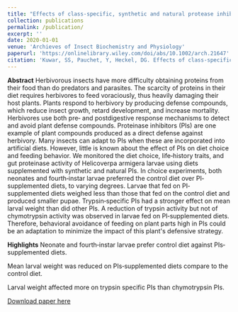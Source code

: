 ```yaml
---
title: "Effects of class-specific, synthetic and natural protease inhibitors on life history traits of Helicoverpa armigera."
collection: publications
permalink: /publication/
excerpt: ''
date: 2020-01-01
venue: 'Archieves of Insect Biochemistry and Physiology'
paperurl: 'https://onlinelibrary.wiley.com/doi/abs/10.1002/arch.21647'
citation: 'Kuwar, SS, Pauchet, Y, Heckel, DG. Effects of class‐specific, synthetic, and natural proteinase inhibitors on life‐history traits of the cotton bollworm <i> Helicoverpa armigera.  Arch. Insect Biochem. Physiol.<i> ' 
---
```

**Abstract**
Herbivorous insects have more difficulty obtaining proteins from their food than do predators and parasites. The scarcity of proteins in their diet requires herbivores to feed voraciously, thus heavily damaging their host plants. Plants respond to herbivory by producing defense compounds, which reduce insect growth, retard development, and increase mortality. Herbivores use both pre‐ and postdigestive response mechanisms to detect and avoid plant defense compounds. Proteinase inhibitors (PIs) are one example of plant compounds produced as a direct defense against herbivory. Many insects can adapt to PIs when these are incorporated into artificial diets. However, little is known about the effect of PIs on diet choice and feeding behavior. We monitored the diet choice, life‐history traits, and gut proteinase activity of Helicoverpa armigera larvae using diets supplemented with synthetic and natural PIs. In choice experiments, both neonates and fourth‐instar larvae preferred the control diet over PI‐supplemented diets, to varying degrees. Larvae that fed on PI‐supplemented diets weighed less than those that fed on the control diet and produced smaller pupae. Trypsin‐specific PIs had a stronger effect on mean larval weight than did other PIs. A reduction of trypsin activity but not of chymotrypsin activity was observed in larvae fed on PI‐supplemented diets. Therefore, behavioral avoidance of feeding on plant parts high in PIs could be an adaptation to minimize the impact of this plant's defensive strategy.

**Highlights**
Neonate and fourth‐instar larvae prefer control diet against PIs‐supplemented diets.

Mean larval weight was reduced on PIs‐supplemented diets compare to the control diet.

Larval weight affected more on trypsin specific PIs than chymotrypsin PIs.

[Download paper here](https://onlinelibrary.wiley.com/doi/full/10.1002/arch.21647#)

